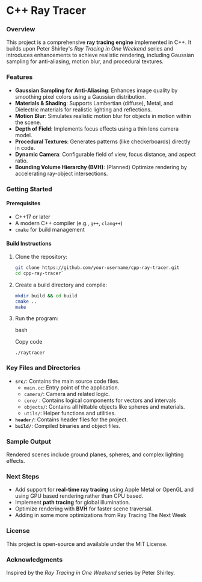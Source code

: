 **C++ Ray Tracer**
==================

### **Overview**

This project is a comprehensive **ray tracing engine** implemented in C++. It builds upon Peter Shirley's *Ray Tracing in One Weekend* series and introduces enhancements to achieve realistic rendering, including Gaussian sampling for anti-aliasing, motion blur, and procedural textures.

### **Features**

-   **Gaussian Sampling for Anti-Aliasing**: Enhances image quality by smoothing pixel colors using a Gaussian distribution.
-   **Materials & Shading**: Supports Lambertian (diffuse), Metal, and Dielectric materials for realistic lighting and reflections.
-   **Motion Blur**: Simulates realistic motion blur for objects in motion within the scene.
-   **Depth of Field**: Implements focus effects using a thin lens camera model.
-   **Procedural Textures**: Generates patterns (like checkerboards) directly in code.
-   **Dynamic Camera**: Configurable field of view, focus distance, and aspect ratio.
-   **Bounding Volume Hierarchy (BVH)**: (Planned) Optimize rendering by accelerating ray-object intersections.

### **Getting Started**

#### **Prerequisites**

-   C++17 or later
-   A modern C++ compiler (e.g., `g++`, `clang++`)
-   `cmake` for build management

#### **Build Instructions**

1.  Clone the repository:

    ```bash
    git clone https://github.com/your-username/cpp-ray-tracer.git
    cd cpp-ray-tracer`
    ```

2.  Create a build directory and compile:

    ```bash
    mkdir build && cd build
    cmake ..
    make
    ```

3.  Run the program:

    bash

    Copy code

    `./raytracer`

### **Key Files and Directories**

-   **`src/`**: Contains the main source code files.
    -   `main.cc`: Entry point of the application.
    -   `camera/`: Camera and related logic.
    -   `core/`  : Contains logical components for vectors and intervals
    -   `objects/`: Contains all hittable objects like spheres and materials.
    -   `utils/`: Helper functions and utilities.
-   **`header/`**: Contains header files for the project.
-   **`build/`**: Compiled binaries and object files.

### **Sample Output**

Rendered scenes include ground planes, spheres, and complex lighting effects.

### **Next Steps**

-   Add support for **real-time ray tracing** using Apple Metal or OpenGL and using GPU based rendering rather than CPU based.
-   Implement **path tracing** for global illumination.
-   Optimize rendering with **BVH** for faster scene traversal.
-   Adding in some more optimizations from Ray Tracing The Next Week

### **License**

This project is open-source and available under the MIT License.

### **Acknowledgments**

Inspired by the *Ray Tracing in One Weekend* series by Peter Shirley.